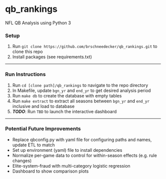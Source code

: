 # qb_rankings
NFL QB Analysis using Python 3

### Setup
1. Run ```git clone https://github.com/brschneedecker/qb_rankings.git``` to clone this repo
2. Install packages (see requirements.txt)
---

### Run Instructions
1. Run ```cd [clone path]/qb_rankings``` to navigate to the repo directory
2. In Makefile, update ```bgn_yr``` and ```end_yr``` to get desired analysis period
3. Run ```make db``` to create the database with empty tables
4. Run ```make extract``` to extract all seasons between ```bgn_yr``` and ```end_yr``` inclusive and load to database
5. ***TODO***: Run ```TBD``` to launch the interactive dashboard

------

### Potential Future Improvements
* Replace qbconfig.py with yaml file for configuring paths and names, update ETL to match
* Set up environment (yaml) file to install dependencies
* Normalize per-game data to control for within-season effects (e.g. rule changes)
* Elite-system-fraud with multi-category logistic regression
* Dashboard to show comparison plots
